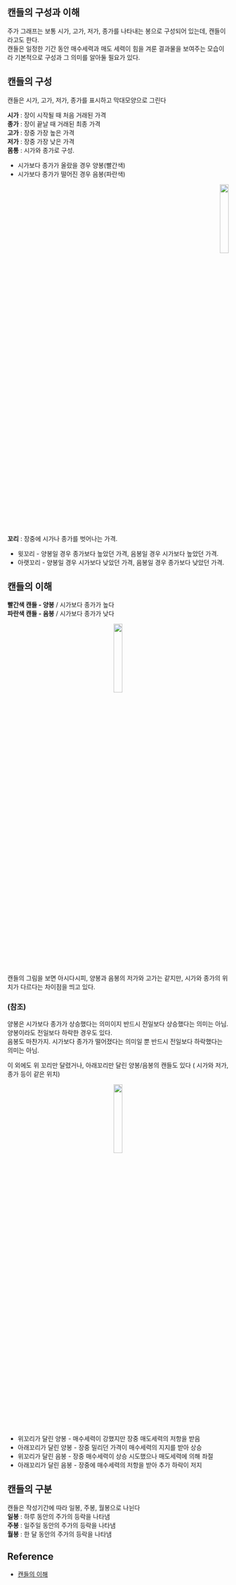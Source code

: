 ## 캔들의 구성과 이해

주가 그래프는 보통 시가, 고가, 저가, 종가를 나타내는 봉으로 구성되어 있는데, 캔들이라고도 한다. <br />
캔들은 일정한 기간 동안 매수세력과 매도 세력이 힘을 겨룬 결과물을 보여주는 모습이라 기본적으로 구성과 그 의미를 알아둘 필요가 있다. <br />

## 캔들의 구성

캔들은 시가, 고가, 저가, 종가를 표시하고 막대모양으로 그린다

**시가** : 장이 시작될 때 처음 거래된 가격 <br />
**종가** : 장이 끝날 때 거래된 최종 가격 <br />
**고가** : 장중 가장 높은 가격 <br />
**저가** : 장중 가장 낮은 가격 <br />
**몸통** : 시가와 종가로 구성. <br />
  * 시가보다 종가가 올랐을 경우 양봉(빨간색) <br />
  * 시가보다 종가가 떨어진 경우 음봉(파란색) <br />
  
<p align = "right"> <img src = "https://t1.daumcdn.net/cfile/tistory/2223A34B579736F531" width = 20%> </img></p>

**꼬리** : 장중에 시가나 종가를 벗어나는 가격. <br />
  * 윗꼬리 - 양봉일 경우 종가보다 높았던 가격, 음봉일 경우 시가보다 높았던 가격.<br /> 
  * 아랫꼬리 - 양봉일 경우 시가보다 낮았던 가격, 음봉일 경우 종가보다 낮았던 가격.<br />

## 캔들의 이해
**빨간색 캔들 - 양봉** / 시가보다 종가가 높다 <br />
**파란색 캔들 - 음봉** / 시가보다 종가가 낮다 <br />
<p align = "center"> <img src = "https://t1.daumcdn.net/cfile/tistory/2743A74B579736F611" width = 20%> </img></p>

캔들의 그림을 보면 아시다시피, 양봉과 음봉의 저가와 고가는 같지만, 시가와 종가의 위치가 다르다는 차이점을 띄고 있다. <br />

### (참조)
양봉은 시가보다 종가가 상승했다는 의미이지 반드시 전일보다 상승했다는 의미는 아님. <br />
양봉이라도 전일보다 하락한 경우도 있다. <br />
음봉도 마찬가지. 시가보다 종가가 떨어졌다는 의미일 뿐 반드시 전일보다 하락했다는 의미는 아님. <br />

이 외에도 위 꼬리만 달렸거나, 아래꼬리만 달린 양봉/음봉의 캔들도 있다 ( 시가와 저가, 종가 등이 같은 위치) <br />

<p align = "center"> <img src = "https://t1.daumcdn.net/cfile/tistory/2764DB4E57973ACB38" width = 20%> </img></p>

* 위꼬리가 달린 양봉 - 매수세력이 강했지만 장중 매도세력의 저항을 받음 <br />
* 아래꼬리가 달린 양봉 - 장중 밀리던 가격이 매수세력의 지지를 받아 상승 <br />
* 위꼬리가 달린 음봉 - 장중 매수세력이 상승 시도했으나 매도세력에 의해 좌절 <br />
* 아래꼬리가 달린 음봉 - 장중에 매수세력의 저항을 받아 추가 하락이 저지 <br />

## 캔들의 구분
캔들은 작성기간에 따라 일봉, 주봉, 월봉으로 나뉜다 <br />
**일봉** : 하루 동안의 주가의 등락을 나타냄 <br />
**주봉** : 일주일 동안의 주가의 등락을 나타냄 <br />
**월봉** : 한 달 동안의 주가의 등락을 나타냄 <br />

## Reference
* [캔들의 이해](https://wkahd.tistory.com/30?category=569232)
